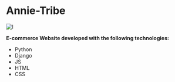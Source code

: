 # Annie-Tribe 


![l](../annie/account/static/images/favicon.png "MarineGEO logo")

**E-commerce Website developed with the following technologies:**

* Python
* Django
* JS
* HTML
* CSS

